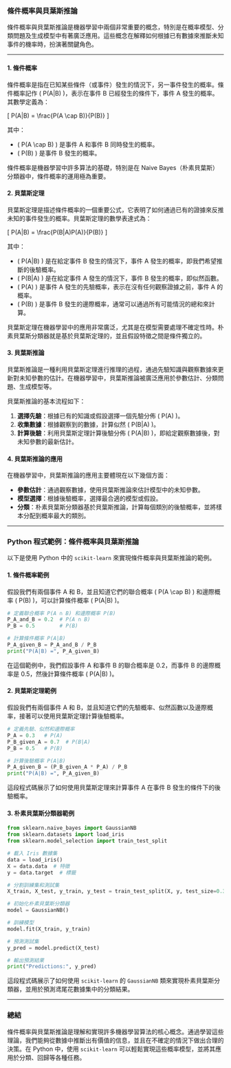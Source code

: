 ### **條件概率與貝葉斯推論**

條件概率與貝葉斯推論是機器學習中兩個非常重要的概念，特別是在概率模型、分類問題及生成模型中有著廣泛應用。這些概念在解釋如何根據已有數據來推斷未知事件的機率時，扮演著關鍵角色。

---

#### **1. 條件概率**

條件概率是指在已知某些條件（或事件）發生的情況下，另一事件發生的概率。條件概率記作 \( P(A|B) \)，表示在事件 B 已經發生的條件下，事件 A 發生的概率。其數學定義為：

\[
P(A|B) = \frac{P(A \cap B)}{P(B)}
\]

其中：
- \( P(A \cap B) \) 是事件 A 和事件 B 同時發生的概率。
- \( P(B) \) 是事件 B 發生的概率。

條件概率是機器學習中許多算法的基礎，特別是在 Naive Bayes（朴素貝葉斯）分類器中，條件概率的運用極為重要。

#### **2. 貝葉斯定理**

貝葉斯定理是描述條件概率的一個重要公式，它表明了如何通過已有的證據來反推未知的事件發生的概率。貝葉斯定理的數學表達式為：

\[
P(A|B) = \frac{P(B|A)P(A)}{P(B)}
\]

其中：
- \( P(A|B) \) 是在給定事件 B 發生的情況下，事件 A 發生的概率，即我們希望推斷的後驗概率。
- \( P(B|A) \) 是在給定事件 A 發生的情況下，事件 B 發生的概率，即似然函數。
- \( P(A) \) 是事件 A 發生的先驗概率，表示在沒有任何觀察證據之前，事件 A 的概率。
- \( P(B) \) 是事件 B 發生的邊際概率，通常可以通過所有可能情況的總和來計算。

貝葉斯定理在機器學習中的應用非常廣泛，尤其是在模型需要處理不確定性時。朴素貝葉斯分類器就是基於貝葉斯定理的，並且假設特徵之間是條件獨立的。

#### **3. 貝葉斯推論**

貝葉斯推論是一種利用貝葉斯定理進行推理的過程，通過先驗知識與觀察數據來更新對未知參數的估計。在機器學習中，貝葉斯推論被廣泛應用於參數估計、分類問題、生成模型等。

貝葉斯推論的基本流程如下：
1. **選擇先驗**：根據已有的知識或假設選擇一個先驗分佈 \( P(A) \)。
2. **收集數據**：根據觀察到的數據，計算似然 \( P(B|A) \)。
3. **計算後驗**：利用貝葉斯定理計算後驗分佈 \( P(A|B) \)，即給定觀察數據後，對未知參數的最新估計。

#### **4. 貝葉斯推論的應用**

在機器學習中，貝葉斯推論的應用主要體現在以下幾個方面：

- **參數估計**：通過觀察數據，使用貝葉斯推論來估計模型中的未知參數。
- **模型選擇**：根據後驗概率，選擇最合適的模型或假設。
- **分類**：朴素貝葉斯分類器基於貝葉斯推論，計算每個類別的後驗概率，並將樣本分配到概率最大的類別。

---

### **Python 程式範例：條件概率與貝葉斯推論**

以下是使用 Python 中的 `scikit-learn` 來實現條件概率與貝葉斯推論的範例。

#### **1. 條件概率範例**

假設我們有兩個事件 A 和 B，並且知道它們的聯合概率 \( P(A \cap B) \) 和邊際概率 \( P(B) \)，可以計算條件概率 \( P(A|B) \)。

```python
# 定義聯合概率 P(A ∩ B) 和邊際概率 P(B)
P_A_and_B = 0.2  # P(A ∩ B)
P_B = 0.5        # P(B)

# 計算條件概率 P(A|B)
P_A_given_B = P_A_and_B / P_B
print("P(A|B) =", P_A_given_B)
```

在這個範例中，我們假設事件 A 和事件 B 的聯合概率是 0.2，而事件 B 的邊際概率是 0.5，然後計算條件概率 \( P(A|B) \)。

#### **2. 貝葉斯定理範例**

假設我們有兩個事件 A 和 B，並且知道它們的先驗概率、似然函數以及邊際概率，接著可以使用貝葉斯定理計算後驗概率。

```python
# 定義先驗、似然和邊際概率
P_A = 0.3   # P(A)
P_B_given_A = 0.7  # P(B|A)
P_B = 0.5   # P(B)

# 計算後驗概率 P(A|B)
P_A_given_B = (P_B_given_A * P_A) / P_B
print("P(A|B) =", P_A_given_B)
```

這段程式碼展示了如何使用貝葉斯定理來計算事件 A 在事件 B 發生的條件下的後驗概率。

#### **3. 朴素貝葉斯分類器範例**

```python
from sklearn.naive_bayes import GaussianNB
from sklearn.datasets import load_iris
from sklearn.model_selection import train_test_split

# 載入 Iris 數據集
data = load_iris()
X = data.data  # 特徵
y = data.target  # 標籤

# 分割訓練集和測試集
X_train, X_test, y_train, y_test = train_test_split(X, y, test_size=0.3, random_state=42)

# 初始化朴素貝葉斯分類器
model = GaussianNB()

# 訓練模型
model.fit(X_train, y_train)

# 預測測試集
y_pred = model.predict(X_test)

# 輸出預測結果
print("Predictions:", y_pred)
```

這段程式碼展示了如何使用 `scikit-learn` 的 `GaussianNB` 類來實現朴素貝葉斯分類器，並用於預測鸢尾花數據集中的分類結果。

---

### **總結**

條件概率與貝葉斯推論是理解和實現許多機器學習算法的核心概念。通過學習這些理論，我們能夠從數據中推斷出有價值的信息，並且在不確定的情況下做出合理的決策。在 Python 中，使用 `scikit-learn` 可以輕鬆實現這些概率模型，並將其應用於分類、回歸等各種任務。